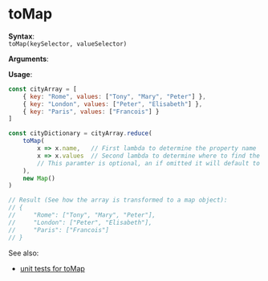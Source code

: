 # toMap
**Syntax**:  
`toMap(keySelector, valueSelector)`

**Arguments**:  

**Usage**:
```javascript
const cityArray = [
    { key: "Rome", values: ["Tony", "Mary", "Peter"] },
    { key: "London", values: ["Peter", "Elisabeth"] },
    { key: "Paris", values: ["Francois"] }
]

const cityDictionary = cityArray.reduce(
    toMap(
        x => x.name,   // First lambda to determine the property name
        x => x.values  // Second lambda to determine where to find the value to set that property to
        // This paramter is optional, an if omitted it will default to `x => x.values´ which would match the default output of `groupBy` above
    ),
    new Map()
)

// Result (See how the array is transformed to a map object):
// {
//     "Rome": ["Tony", "Mary", "Peter"],
//     "London": ["Peter", "Elisabeth"],
//     "Paris": ["Francois"]
// }
```

See also:
- [unit tests for toMap](../tests/toMap.tests.ts)
